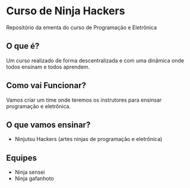 # Curso de Ninja Hackers

Repositório da ementa do curso de Programação e Eletrônica

## O que é?

Um curso realizado de forma descentralizada e com uma dinâmica onde todos ensinam e todos aprendem.

## Como vai Funcionar?

Vamos criar um time onde teremos os instrutores para ensinsar programação e eletrônica.

## O que vamos ensinar?

* Ninjutsu Hackers (artes ninjas de programação e eletrônica)
 
## Equipes

* Ninja sensei
* Ninja gafanhoto


 


